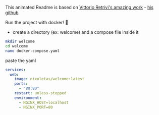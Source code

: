 This animated Readme is based on [Vittorio Retrivi's amazing work](https://codepen.io/motiontx/pen/dyGBMbb) - [his github](https://github.com/motiontx)

Run the project with docker! 🐋

- create a directory (ex: welcome) and a compose file inside it
```bash
mkdir welcome
cd welcome
nano docker-compose.yaml
```
paste the yaml
```yaml
services:
  web:
    image: nixoletas/welcome:latest
    ports:
      - "80:80"
    restart: unless-stopped
    environment:
      - NGINX_HOST=localhost
      - NGINX_PORT=80
```
